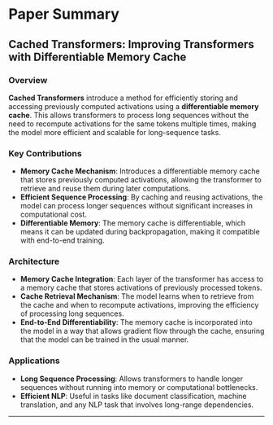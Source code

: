 # Paper Summary

## Cached Transformers: Improving Transformers with Differentiable Memory Cache
### Overview
**Cached Transformers** introduce a method for efficiently storing and accessing previously computed activations using a **differentiable memory cache**. This allows transformers to process long sequences without the need to recompute activations for the same tokens multiple times, making the model more efficient and scalable for long-sequence tasks.

### Key Contributions
- **Memory Cache Mechanism**: Introduces a differentiable memory cache that stores previously computed activations, allowing the transformer to retrieve and reuse them during later computations.
- **Efficient Sequence Processing**: By caching and reusing activations, the model can process longer sequences without significant increases in computational cost.
- **Differentiable Memory**: The memory cache is differentiable, which means it can be updated during backpropagation, making it compatible with end-to-end training.

### Architecture
- **Memory Cache Integration**: Each layer of the transformer has access to a memory cache that stores activations of previously processed tokens.
- **Cache Retrieval Mechanism**: The model learns when to retrieve from the cache and when to recompute activations, improving the efficiency of processing long sequences.
- **End-to-End Differentiability**: The memory cache is incorporated into the model in a way that allows gradient flow through the cache, ensuring that the model can be trained in the usual manner.

### Applications
- **Long Sequence Processing**: Allows transformers to handle longer sequences without running into memory or computational bottlenecks.
- **Efficient NLP**: Useful in tasks like document classification, machine translation, and any NLP task that involves long-range dependencies.

---


